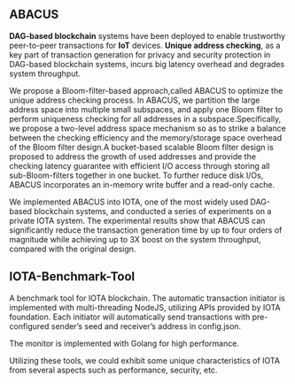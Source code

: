 ## ABACUS

  **DAG-based blockchain** systems have been deployed to enable trustworthy peer-to-peer transactions for **IoT** devices. **Unique address checking**, as a key part of transaction generation for privacy and security protection in DAG-based blockchain systems, incurs big latency overhead and degrades system throughput.

  We propose a Bloom-filter-based approach,called ABACUS to optimize the unique address checking process. In ABACUS, we partition the large address space into multiple small subspaces, and apply one Bloom filter to perform uniqueness checking for all addresses in a subspace.Specifically, we propose a two-level address space mechanism so as to strike a balance between the checking efficiency and the memory/storage space overhead of the Bloom filter design.A bucket-based scalable Bloom filter design is proposed to address the growth of used addresses and provide the checking latency guarantee with efficient I/O access through storing all sub-Bloom-filters together in one bucket. To further reduce
disk I/Os, ABACUS incorporates an in-memory write buffer and a read-only cache.

  We implemented ABACUS into IOTA, one of the most widely used DAG-based blockchain systems, and conducted a series of experiments on a private IOTA system. The experimental results show that ABACUS can significantly reduce the transaction generation time by up to four orders of magnitude while achieving up to 3X boost on the system throughput, compared with the original design.

## IOTA-Benchmark-Tool
  A benchmark tool for IOTA blockchain. The automatic transaction initiator is implemented with multi-threading NodeJS, utilizing APIs provided by IOTA foundation. Each initiator will automatically send transactions with pre-configured sender’s seed and receiver’s address in config.json.

  The monitor is implemented with Golang for high performance.

  Utilizing these tools, we could exhibit some unique characteristics of IOTA from several aspects such as performance, security, etc.
 
